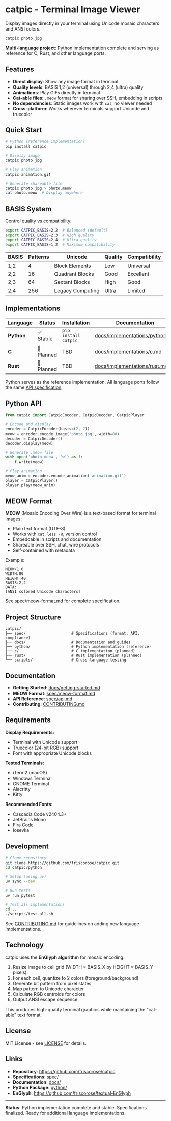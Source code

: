 # catpic - Terminal Image Viewer

Display images directly in your terminal using Unicode mosaic characters and ANSI colors.

```bash
catpic photo.jpg
```

**Multi-language project**: Python implementation complete and serving as reference for C, Rust, and other language ports.

## Features

- **Direct display**: Show any image format in terminal
- **Quality levels**: BASIS 1,2 (universal) through 2,4 (ultra) quality
- **Animations**: Play GIFs directly in terminal
- **Cat-able files**: `.meow` format for sharing over SSH, embedding in scripts
- **No dependencies**: Static images work with `cat`, no viewer needed
- **Cross-platform**: Works wherever terminals support Unicode and truecolor

## Quick Start

```bash
# Python (reference implementation)
pip install catpic

# Display image
catpic photo.jpg

# Play animation
catpic animation.gif

# Generate shareable file
catpic photo.jpg > photo.meow
cat photo.meow  # Display anywhere
```

## BASIS System

Control quality vs compatibility:

```bash
export CATPIC_BASIS=2,2  # Balanced (default)
export CATPIC_BASIS=2,3  # High quality
export CATPIC_BASIS=2,4  # Ultra quality
export CATPIC_BASIS=1,2  # Maximum compatibility
```

| BASIS | Patterns | Unicode | Quality | Compatibility |
|-------|----------|---------|---------|---------------|
| 1,2   | 4        | Block Elements | Low | Universal |
| 2,2   | 16       | Quadrant Blocks | Good | Excellent |
| 2,3   | 64       | Sextant Blocks | High | Good |
| 2,4   | 256      | Legacy Computing | Ultra | Limited |

## Implementations

| Language | Status | Installation | Documentation |
|----------|--------|--------------|---------------|
| **Python** | ✅ Stable | `pip install catpic` | [docs/implementations/python.md](docs/implementations/python.md) |
| **C** | 🚧 Planned | TBD | [docs/implementations/c.md](docs/implementations/c.md) |
| **Rust** | 🚧 Planned | TBD | [docs/implementations/rust.md](docs/implementations/rust.md) |

Python serves as the reference implementation. All language ports follow the same [API specification](spec/api.md).

## Python API

```python
from catpic import CatpicEncoder, CatpicDecoder, CatpicPlayer

# Encode and display
encoder = CatpicEncoder(basis=(2, 2))
meow = encoder.encode_image('photo.jpg', width=80)
decoder = CatpicDecoder()
decoder.display(meow)

# Generate .meow file
with open('photo.meow', 'w') as f:
    f.write(meow)

# Play animation
meow_anim = encoder.encode_animation('animation.gif')
player = CatpicPlayer()
player.play(meow_anim)
```

## MEOW Format

**MEOW** (Mosaic Encoding Over Wire) is a text-based format for terminal images:

- Plain text format (UTF-8)
- Works with `cat`, `less -R`, version control
- Embeddable in scripts and documentation
- Shareable over SSH, chat, wire protocols
- Self-contained with metadata

Example:
```
MEOW/1.0
WIDTH:80
HEIGHT:40
BASIS:2,2
DATA:
[ANSI colored Unicode characters]
```

See [spec/meow-format.md](spec/meow_format.md) for complete specification.

## Project Structure

```
catpic/
├── spec/                    # Specifications (format, API, compliance)
├── docs/                    # Documentation and guides
├── python/                  # Python implementation (reference)
├── c/                       # C implementation (planned)
├── rust/                    # Rust implementation (planned)
└── scripts/                 # Cross-language testing
```

## Documentation

- **Getting Started**: [docs/getting-started.md](docs/getting-started.md)
- **MEOW Format**: [spec/meow-format.md](spec/meow-format.md)
- **API Reference**: [spec/api.md](spec/api.md)
- **Contributing**: [CONTRIBUTING.md](CONTRIBUTING.md)

## Requirements

**Display Requirements:**
- Terminal with Unicode support
- Truecolor (24-bit RGB) support
- Font with appropriate Unicode blocks

**Tested Terminals:**
- iTerm2 (macOS)
- Windows Terminal
- GNOME Terminal
- Alacritty
- Kitty

**Recommended Fonts:**
- Cascadia Code v2404.3+
- JetBrains Mono
- Fira Code
- Iosevka

## Development

```bash
# Clone repository
git clone https://github.com/friscorose/catpic.git
cd catpic/python

# Setup (using uv)
uv sync --dev

# Run tests
uv run pytest

# Test all implementations
cd ..
./scripts/test-all.sh
```

See [CONTRIBUTING.md](CONTRIBUTING.md) for guidelines on adding new language implementations.

## Technology

catpic uses the **EnGlyph algorithm** for mosaic encoding:

1. Resize image to cell grid (WIDTH × BASIS_X by HEIGHT × BASIS_Y pixels)
2. For each cell, quantize to 2 colors (foreground/background)
3. Generate bit pattern from pixel states
4. Map pattern to Unicode character
5. Calculate RGB centroids for colors
6. Output ANSI escape sequence

This produces high-quality terminal graphics while maintaining the "cat-able" text format.

## License

MIT License - see [LICENSE](LICENSE) for details.

## Links

- **Repository**: https://github.com/friscorose/catpic
- **Specifications**: [spec/](spec/)
- **Documentation**: [docs/](docs/)
- **Python Package**: [python/](python/)
- **EnGlyph**: https://github.com/friscorose/textual-EnGlyph

---

**Status**: Python implementation complete and stable. Specifications finalized. Ready for additional language implementations.
